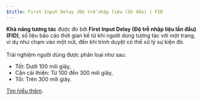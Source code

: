 ```yaml
---
$title: First Input Delay (Độ trễ nhập liệu lần đầu) | FID
---
```


**Khả năng tương tác** được đo bởi **First Input Delay (Độ trễ nhập liệu lần đầu) (FID)**, số liệu báo cáo thời gian kể từ khi người dùng tương tác với một trang, ví dụ như chạm vào một nút, đến khi trình duyệt có thể xử lý sự kiện đó. <br><br> Trải nghiệm người dùng được phân loại như sau:

- Tốt: Dưới 100 mili giây,
- Cần cải thiện: Từ 100 đến 300 mili giây,
- Tồi: Trên 300 mili giây.

[Tìm hiểu thêm](https://web.dev/fid/).
